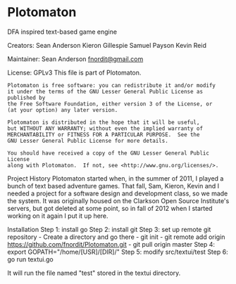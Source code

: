 Plotomaton
==========

DFA inspired text-based game engine

Creators:
Sean Anderson
Kieron Gillespie
Samuel Payson
Kevin Reid

Maintainer:
Sean Anderson
fnordit@gmail.com

License: GPLv3
    This file is part of Plotomaton.

    Plotomaton is free software: you can redistribute it and/or modify
    it under the terms of the GNU Lesser General Public License as published by
    the Free Software Foundation, either version 3 of the License, or
    (at your option) any later version.

    Plotomaton is distributed in the hope that it will be useful,
    but WITHOUT ANY WARRANTY; without even the implied warranty of
    MERCHANTABILITY or FITNESS FOR A PARTICULAR PURPOSE.  See the
    GNU Lesser General Public License for more details.

    You should have received a copy of the GNU Lesser General Public License
    along with Plotomaton.  If not, see <http://www.gnu.org/licenses/>.

Project History
Plotomaton started when, in the summer of 2011, I played a bunch of text based adventure games.
That fall, Sam, Kieron, Kevin and I needed a project for a software design and development class,
so we made the system.  It was originally housed on the Clarkson Open Source Institute's servers,
but got deleted at some point, so in fall of 2012 when I started working on it again I put it up
here.

Installation
Step 1: install go
Step 2: install git
Step 3: set up remote git repository
    - Create a directory and go there
    - git init
    - git remote add origin https://github.com/fnordit/Plotomaton.git
    - git pull origin master
Step 4: export GOPATH="/home/[USR]/[DIR]/"
Step 5: modify src/textui/test
Step 6: go run textui.go

It will run the file named "test" stored in the textui directory.
